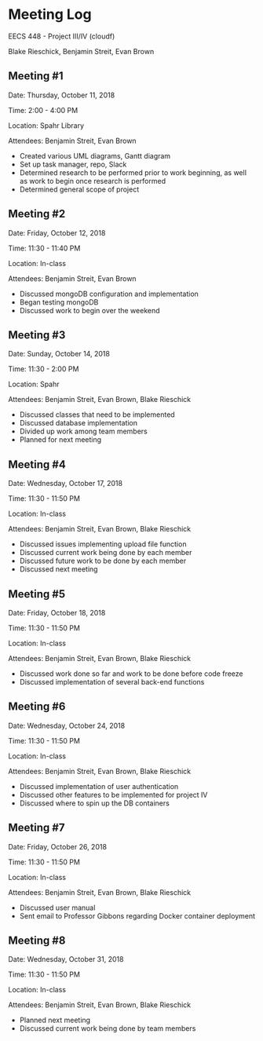 # Meeting Log
EECS 448 - Project III/IV (cloudf)

Blake Rieschick, Benjamin Streit, Evan Brown

## Meeting \#1
Date: Thursday, October 11, 2018

Time: 2:00 - 4:00 PM

Location: Spahr Library

Attendees: Benjamin Streit, Evan Brown

  * Created various UML diagrams, Gantt diagram
  * Set up task manager, repo, Slack
  * Determined research to be performed prior to work beginning,
    as well as work to begin once research is performed
  * Determined general scope of project

## Meeting \#2
Date: Friday, October 12, 2018

Time: 11:30 - 11:40 PM

Location: In-class

Attendees: Benjamin Streit, Evan Brown

  * Discussed mongoDB configuration and implementation
  * Began testing mongoDB
  * Discussed work to begin over the weekend

## Meeting \#3
Date: Sunday, October 14, 2018

Time: 11:30 - 2:00 PM

Location: Spahr

Attendees: Benjamin Streit, Evan Brown, Blake Rieschick

  * Discussed classes that need to be implemented
  * Discussed database implementation
  * Divided up work among team members
  * Planned for next meeting

## Meeting \#4
Date: Wednesday, October 17, 2018

Time: 11:30 - 11:50 PM

Location: In-class

Attendees: Benjamin Streit, Evan Brown, Blake Rieschick

  * Discussed issues implementing upload file function
  * Discussed current work being done by each member
  * Discussed future work to be done by each member
  * Discussed next meeting

## Meeting \#5
Date: Friday, October 18, 2018

Time: 11:30 - 11:50 PM

Location: In-class

Attendees: Benjamin Streit, Evan Brown, Blake Rieschick

  * Discussed work done so far and work to be done before code freeze
  * Discussed implementation of several back-end functions

## Meeting \#6
Date: Wednesday, October 24, 2018

Time: 11:30 - 11:50 PM

Location: In-class

Attendees: Benjamin Streit, Evan Brown, Blake Rieschick

  * Discussed implementation of user authentication
  * Discussed other features to be implemented for project IV
  * Discussed where to spin up the DB containers

## Meeting \#7
Date: Friday, October 26, 2018

Time: 11:30 - 11:50 PM

Location: In-class

Attendees: Benjamin Streit, Evan Brown, Blake Rieschick

  * Discussed user manual
  * Sent email to Professor Gibbons regarding Docker container deployment

## Meeting \#8
Date: Wednesday, October 31, 2018

Time: 11:30 - 11:50 PM

Location: In-class

Attendees: Benjamin Streit, Evan Brown, Blake Rieschick

  * Planned next meeting
  * Discussed current work being done by team members
